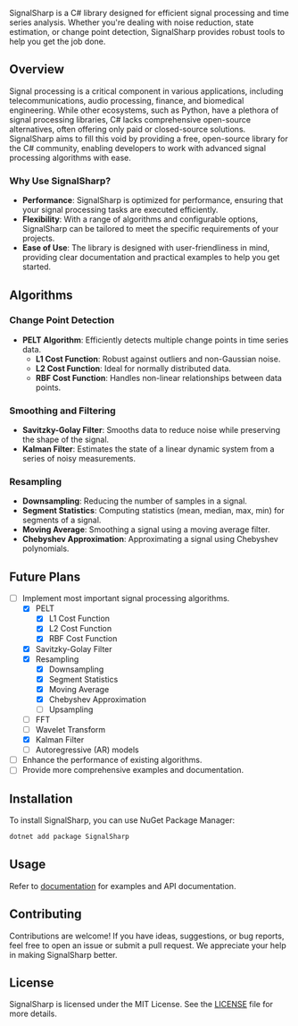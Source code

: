 SignalSharp is a C# library designed for efficient signal processing and time series analysis. Whether you're dealing with noise reduction, state estimation, or change point detection, SignalSharp provides robust tools to help you get the job done.

## Overview

Signal processing is a critical component in various applications, including telecommunications, audio processing, finance, and biomedical engineering. While other ecosystems, such as Python, have a plethora of signal processing libraries, C# lacks comprehensive open-source alternatives, often offering only paid or closed-source solutions. SignalSharp aims to fill this void by providing a free, open-source library for the C# community, enabling developers to work with advanced signal processing algorithms with ease.

### Why Use SignalSharp?

- **Performance**: SignalSharp is optimized for performance, ensuring that your signal processing tasks are executed efficiently.
- **Flexibility**: With a range of algorithms and configurable options, SignalSharp can be tailored to meet the specific requirements of your projects.
- **Ease of Use**: The library is designed with user-friendliness in mind, providing clear documentation and practical examples to help you get started.

## Algorithms

### Change Point Detection
- **PELT Algorithm**: Efficiently detects multiple change points in time series data.
  - **L1 Cost Function**: Robust against outliers and non-Gaussian noise.
  - **L2 Cost Function**: Ideal for normally distributed data.
  - **RBF Cost Function**: Handles non-linear relationships between data points.

### Smoothing and Filtering
- **Savitzky-Golay Filter**: Smooths data to reduce noise while preserving the shape of the signal.
- **Kalman Filter**: Estimates the state of a linear dynamic system from a series of noisy measurements.

### Resampling
- **Downsampling**: Reducing the number of samples in a signal.
- **Segment Statistics**: Computing statistics (mean, median, max, min) for segments of a signal.
- **Moving Average**: Smoothing a signal using a moving average filter.
- **Chebyshev Approximation**: Approximating a signal using Chebyshev polynomials.

## Future Plans

- [ ] Implement most important signal processing algorithms.
  - [x] PELT
    - [x] L1 Cost Function
    - [x] L2 Cost Function
    - [x] RBF Cost Function
  - [x] Savitzky-Golay Filter
  - [x] Resampling
    - [x] Downsampling
    - [x] Segment Statistics
    - [x] Moving Average
    - [x] Chebyshev Approximation
    - [ ] Upsampling
  - [ ] FFT
  - [ ] Wavelet Transform
  - [x] Kalman Filter
  - [ ] Autoregressive (AR) models
- [ ] Enhance the performance of existing algorithms.
- [ ] Provide more comprehensive examples and documentation.

## Installation

To install SignalSharp, you can use NuGet Package Manager:

```sh
dotnet add package SignalSharp
```

## Usage

Refer to [documentation](https://emmorts.github.io/SignalSharp/) for examples and API documentation.

## Contributing

Contributions are welcome! If you have ideas, suggestions, or bug reports, feel free to open an issue or submit a pull request. We appreciate your help in making SignalSharp better.

## License

SignalSharp is licensed under the MIT License. See the [LICENSE](./LICENSE) file for more details.
